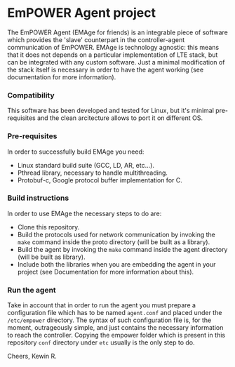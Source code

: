# EmPOWER Agent project

The EmPOWER Agent (EMAge for friends) is an integrable piece of software which provides the 'slave' counterpart in the controller-agent communication of EmPOWER. EMAge is technology agnostic: this means that it does not depends on a particular implementation of LTE stack, but can be integrated with any custom software. Just a minimal modification of the stack itself is necessary in order to have the agent working (see documentation for more information).

### Compatibility
This software has been developed and tested for Linux, but it's minimal pre-requisites and the clean arcitecture allows to port it on different OS.

### Pre-requisites
In order to successfully build EMAge you need:
* Linux standard build suite (GCC, LD, AR, etc...).
* Pthread library, necessary to handle multithreading.
* Protobuf-c, Google protocol buffer implementation for C.

### Build instructions
In order to use EMAge the necessary steps to do are:
* Clone this repository.
* Build the protocols used for network communication by invoking the `make` command inside the proto directory (will be built as a library).
* Build the agent by invoking the `make` command inside the agent directory (will be built as library).
* Include both the libraries when you are embedding the agent in your project (see Documentation for more information about this).

### Run the agent
Take in account that in order to run the agent you must prepare a configuration file which has to be named `agent.conf` and placed under the `/etc/empower` directory. The syntax of such configuration file is, for the moment, outrageously simple, and just contains the necessary information to reach the controller. Copying the empower folder which is present in this repository `conf` directory under `etc` usually is the only step to do.

Cheers,
Kewin R.